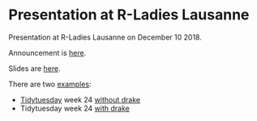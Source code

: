 # Presentation at R-Ladies Lausanne

Presentation at R-Ladies Lausanne on December 10 2018.

Announcement is [here](https://www.meetup.com/rladies-lausanne/events/256147656/).

Slides are [here](https://sinarueeger.github.io/20181210-rladies-lausanne/#1).

There are two [examples](https://github.com/sinarueeger/20181210-rladies-lausanne/tree/master/examples):

- [Tidytuesday](https://github.com/rfordatascience/tidytuesday) week 24 [without drake](https://github.com/sinarueeger/20181210-rladies-lausanne/tree/master/examples/tidytuesday-no-drake)
- Tidytuesday week 24 [with drake](https://github.com/sinarueeger/20181210-rladies-lausanne/tree/master/examples/tidytuesday-with-drake)
